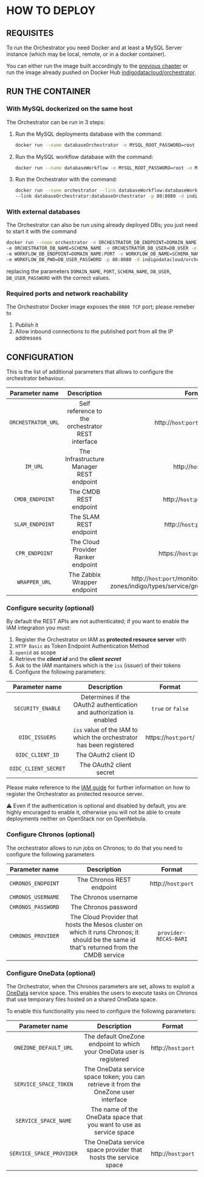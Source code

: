 # HOW TO DEPLOY

## REQUISITES

To run the Orchestrator you need Docker and at least a MySQL Server instance (which may be local, remote, or in a docker container). 

You can either run the image built accordingly to the [previous chapter](how_to_build.md) or run the image already pushed on Docker Hub [indigodatacloud/orchestrator](https://hub.docker.com/r/indigodatacloud/orchestrator/).

## RUN THE CONTAINER

### With MySQL dockerized on the same host
The Orchestrator can be run in 3 steps:

1. Run the MySQL deployments database with the command:

    ```bash
    docker run --name databaseOrchestrator -e MYSQL_ROOT_PASSWORD=root -e MYSQL_DATABASE=orchestrator -d mysql:5.7
    ```

2. Run the MySQL workflow database with the command:

    ```bash
    docker run --name databaseWorkflow -e MYSQL_ROOT_PASSWORD=root -e MYSQL_DATABASE=workflow -d mysql:5.7
    ```

3. Run the Orchestrator with the command:

    ```bash
    docker run --name orchestrator --link databaseWorkflow:databaseWorkflow \
    --link databaseOrchestrator:databaseOrchestrator -p 80:8080 -d indigodatacloud/orchestrator
    ```

### With external databases

The Orchestrator can also be run using already deployed DBs; you just need to start it with the command

```bash
docker run --name orchestrator -e ORCHESTRATOR_DB_ENDPOINT=DOMAIN_NAME:PORT \
-e ORCHESTRATOR_DB_NAME=SCHEMA_NAME -e ORCHESTRATOR_DB_USER=DB_USER -e ORCHESTRATOR_DB_PWD=DB_USER_PASSWORD  \
-e WORKFLOW_DB_ENDPOINT=DOMAIN_NAME:PORT -e WORKFLOW_DB_NAME=SCHEMA_NAME -e WORKFLOW_DB_USER=DB_USER \
-e WORKFLOW_DB_PWD=DB_USER_PASSWORD -p 80:8080 -d indigodatacloud/orchestrator
```

replacing the parameters `DOMAIN_NAME`, `PORT`, `SCHEMA_NAME`, `DB_USER`, `DB_USER_PASSWORD` with the correct values.

### Required ports and network reachability

The Orchestrator Docker image exposes the `8080 TCP` port; please remeber to
 1. Publish it
 2. Allow inbound connections to the published port from all the IP addresses

## CONFIGURATION

This is the list of additional parameters that allows to configure the orchestrator behaviour.

|Parameter name|Description|Format|
|:--------:|:--------------------------------------------------------------------:|:---:|
|`ORCHESTRATOR_URL`|Self reference to the orchestrator REST interface|http://`host`:`port`/orchestrator|
|`IM_URL`|The Infrastructure Manager REST endpoint|http://`host`:`port`|
| `CMDB_ENDPOINT`|The CMDB REST endpoint|http://`host`:`port`/cmdb/|
|`SLAM_ENDPOINT`|The SLAM REST endpoint|http://`host`:`port`/slam/|
|`CPR_ENDPOINT`|The Cloud Provider Ranker endpoint|https://`host`:`port`/cpr/rank|
|`WRAPPER_URL`|The Zabbix Wrapper endpoint| http://`host`:`port`/monitoring/adapters/zabbix/<br />zones/indigo/types/service/groups/Cloud_Providers/hosts/|

### Configure security (optional)
By default the REST APIs are not authenticated; if you want to enable the IAM integration you must:

 1. Register the Orchestrator on IAM as **protected resource server** with
   1. `HTTP Basic` as Token Endpoint Authentication Method
   2. `openid` as scope
 2. Retrieve the _**client id**_ and the _**client secret**_
 3. Ask to the IAM mantainers which is the `iss` (issuer) of their tokens 
 2. Configure the following parameters:

|Parameter name|Description|Format|
|:--------:|:--------------------------------------------------------------------:|:---:|
|`SECURITY_ENABLE`|Determines if the OAuth2 authentication and authorization is enabled|`true` or `false`|
|`OIDC_ISSUERS`|`iss` value of the IAM to which the orchestrator has been registered|https://`host`:`port`/|
|`OIDC_CLIENT_ID`|The OAuth2 client ID||
|`OIDC_CLIENT_SECRET`|The OAuth2 client secret||

Please make reference to the [IAM guide](https://indigo-dc.gitbooks.io/iam/content) for further information on how to register the Orchestrator as protected resource server.

:warning: Even if the authentication is optional and disabled by default, you are highly encuraged to enable it, otherwise you will not be able to create deployments neither on OpenStack nor on OpenNebula.
 
### Configure Chronos (optional)
The orchestrator allows to run jobs on Chronos; to do that you need to configure the following parameters 

|Parameter name|Description|Format|
|:--------:|:--------------------------------------------------------------------:|:---:|
|`CHRONOS_ENDPOINT`|The Chronos REST endpoint|http://`host`:`port`|
|`CHRONOS_USERNAME`|The Chronos username||
|`CHRONOS_PASSWORD`|The Chronos password||
|`CHRONOS_PROVIDER`|The Cloud Provider that hosts the Mesos cluster on which it runs Chronos; it should be the same id that's returned from the CMDB service|`provider-RECAS-BARI`|
 
### Configure OneData (optional)
The Orchestrator, when the Chronos parameters are set, allows to exploit a [OneData](https://onedata.org/) service space. This enables the users to execute tasks on Chronos that use temporary files hosted on a shared OneData space.

To enable this functionality you need to configure the following parameters:

|Parameter name|Description|Format|
|:--------:|:--------------------------------------------------------------------:|:---:|
|`ONEZONE_DEFAULT_URL`|The default OneZone endpoint to which your OneData user is registered|http://`host`:`port`|
|`SERVICE_SPACE_TOKEN`|The OneData service space token; you can retrieve it from the OneZone user interface||
|`SERVICE_SPACE_NAME`|The name of the OneData space that you want to use as service space||
|`SERVICE_SPACE_PROVIDER`|The OneData service space provider that hosts the service space|http://`host`:`port`|
  

